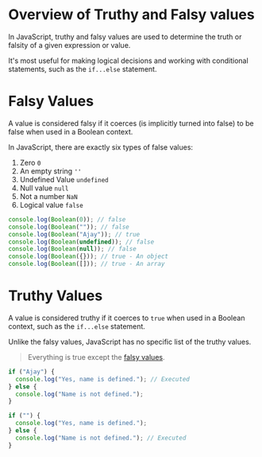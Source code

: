 # Overview of Truthy and Falsy values

In JavaScript, truthy and falsy values are used to determine the truth or falsity of a given expression or value.

It's most useful for making logical decisions and working with conditional statements, such as the `if...else` statement.

# Falsy Values

A value is considered falsy if it coerces (is implicitly turned into false) to be false when used in a Boolean context.

In JavaScript, there are exactly six types of false values:

1. Zero `0`
2. An empty string `''`
3. Undefined Value `undefined`
4. Null value `null`
5. Not a number `NaN`
6. Logical value `false`

```js
console.log(Boolean(0)); // false
console.log(Boolean("")); // false
console.log(Boolean("Ajay")); // true
console.log(Boolean(undefined)); // false
console.log(Boolean(null)); // false
console.log(Boolean({})); // true - An object
console.log(Boolean([])); // true - An array
```

# Truthy Values

A value is considered truthy if it coerces to `true` when used in a Boolean context, such as the `if...else` statement.

Unlike the falsy values, JavaScript has no specific list of the truthy values.

> Everything is true except the [falsy values](#falsy-values).

```js
if ("Ajay") {
  console.log("Yes, name is defined."); // Executed
} else {
  console.log("Name is not defined.");
}
```

```js
if ("") {
  console.log("Yes, name is defined.");
} else {
  console.log("Name is not defined."); // Executed
}
```
